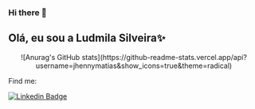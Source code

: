 ### Hi there 👋


## Olá, eu sou a Ludmila Silveira✨

<div align="center">
  ![Anurag's GitHub stats](https://github-readme-stats.vercel.app/api?username=jhennymatias&show_icons=true&theme=radical)
</div>
  

Find me:

[![Linkedin Badge](https://img.shields.io/badge/-LinkedIn-blue?style=flat-square&logo=Linkedin&logoColor=white&link=https://www.linkedin.com/in/jhennifer-m-170818122/)](https://www.linkedin.com/in/jhennifer-m-170818122/)


